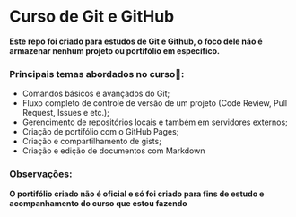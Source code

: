 # Curso de Git e GitHub

**Este repo foi criado para estudos de Git e Github, o foco dele não é armazenar nenhum projeto ou portifólio em específico.**

### Principais temas abordados no curso🎯:

* Comandos básicos e avançados do Git;
* Fluxo completo de controle de versão de um projeto (Code Review, Pull Request, Issues e etc.);
* Gerencimento de repositórios locais e também em servidores externos;
* Criação de portifólio com o GitHub Pages;
* Criação e compartilhamento de gists;
* Criação e edição de documentos com Markdown

### Observações:

**O portifólio criado não é oficial e só foi criado para fins de estudo e acompanhamento do curso que estou fazendo**
